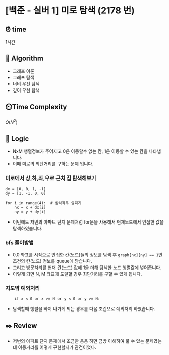# [백준 - 실버 1] 미로 탐색 (2178 번)

## ⏰  **time**

1시간

## :pushpin: **Algorithm**

- 그래프 이론
- 그래프 탐색
- 너비 우선 탐색
- 깊이 우선 탐색

## ⏲️**Time Complexity**

$O(N^2)$

## :round_pushpin: **Logic**

- NxM 행렬정보가 주어지고 0은 이동할수 없는 칸, 1은 이동할 수 있는 칸을 나타냅니다.
- 이때 미로의 최단거리를 구하는 문제 입니다.

### 미로에서 상,하,좌,우로 근처 집 탐색해보기
```commandline
dx = [0, 0, 1, -1]
dy = [1, -1, 0, 0]

for i in range(4):  # 상하좌우 살피기
    nx = x + dx[i]
    ny = y + dy[i]
```
- 이번에도 저번의 아파트 단지 문제처럼 for문을 사용해서 현재노드에서 인접한 값을 탐색하였습니다.

### bfs 풀이방법

- 0,0 좌표를 시작으로 인접한 칸(노드)들의 정보를 탐색 후 `graph[nx][ny] == 1`인 조건의 칸(노드) 정보를 queue에 담습니다.
- 그리고 방문처리를 현재 칸(노드) 값에 1을 더해 탐색한 노드 행렬값에 넣어줍니다.
- 이렇게 되면 N, M 좌표에 도달할 경우 최단거리를 구할 수 있게 됩니다.

### 지도밖 예외처리
```commandline
    if x < 0 or x >= N or y < 0 or y >= N:
```
- 탐색할때 행렬을 빠져 나가게 되는 경우를 다음 조건으로 예외처리 하였습니다.

## :black_nib: **Review**

- 저번의 아파트 단지 문제에서 조금만 응용 하면 금방 이해하여 풀 수 있는 문제였는데 이동거리를 어떻게 구현할지가 관건이었다.